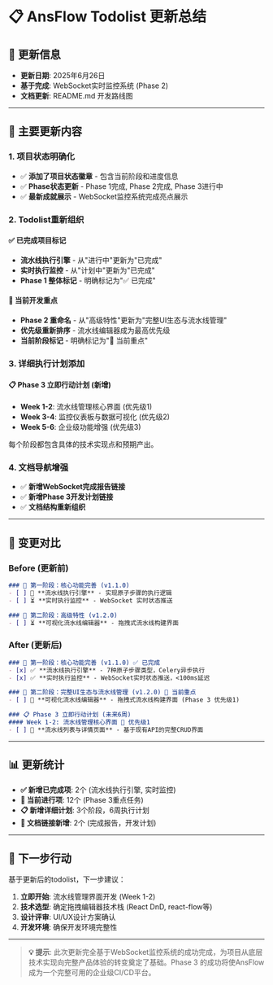 # 📋 AnsFlow Todolist 更新总结

## 📅 更新信息
- **更新日期**: 2025年6月26日
- **基于完成**: WebSocket实时监控系统 (Phase 2)
- **文档更新**: README.md 开发路线图

---

## 🎉 主要更新内容

### 1. 项目状态明确化
- ✅ **添加了项目状态徽章** - 包含当前阶段和进度信息
- ✅ **Phase状态更新** - Phase 1完成, Phase 2完成, Phase 3进行中
- ✅ **最新成就展示** - WebSocket监控系统完成亮点展示

### 2. Todolist重新组织

#### ✅ 已完成项目标记
- **流水线执行引擎** - 从"进行中"更新为"已完成"
- **实时执行监控** - 从"计划中"更新为"已完成"
- **Phase 1 整体标记** - 明确标记为"✅ 已完成"

#### 🚧 当前开发重点
- **Phase 2 重命名** - 从"高级特性"更新为"完整UI生态与流水线管理"
- **优先级重新排序** - 流水线编辑器成为最高优先级
- **当前阶段标记** - 明确标记为"🚧 当前重点"

### 3. 详细执行计划添加

#### 📋 Phase 3 立即行动计划 (新增)
- **Week 1-2**: 流水线管理核心界面 (优先级1)
- **Week 3-4**: 监控仪表板与数据可视化 (优先级2)  
- **Week 5-6**: 企业级功能增强 (优先级3)

每个阶段都包含具体的技术实现点和预期产出。

### 4. 文档导航增强
- ✅ **新增WebSocket完成报告链接**
- ✅ **新增Phase 3开发计划链接**
- ✅ **文档结构重新组织**

---

## 🔄 变更对比

### Before (更新前)
```markdown
### 🚀 第一阶段：核心功能完善 (v1.1.0)
- [ ] 🔄 **流水线执行引擎** - 实现原子步骤的执行逻辑
- [ ] ⏳ **实时执行监控** - WebSocket 实时状态推送

### 🎯 第二阶段：高级特性 (v1.2.0)
- [ ] ⏳ **可视化流水线编辑器** - 拖拽式流水线构建界面
```

### After (更新后)
```markdown
### 🚀 第一阶段：核心功能完善 (v1.1.0) ✅ 已完成
- [x] ✅ **流水线执行引擎** - 7种原子步骤类型，Celery异步执行
- [x] ✅ **实时执行监控** - WebSocket实时状态推送，<100ms延迟

### 🎯 第二阶段：完整UI生态与流水线管理 (v1.2.0) 🚧 当前重点
- [ ] 🔄 **可视化流水线编辑器** - 拖拽式流水线构建界面 (Phase 3 优先级1)

### 📋 Phase 3 立即行动计划 (未来6周)
#### Week 1-2: 流水线管理核心界面 🎯 优先级1
- [ ] 🔄 **流水线列表与详情页面** - 基于现有API的完整CRUD界面
```

---

## 📊 更新统计

- **✅ 新增已完成项**: 2个 (流水线执行引擎, 实时监控)
- **🚧 当前进行项**: 12个 (Phase 3重点任务)
- **📋 新增详细计划**: 3个阶段，6周执行计划
- **📖 文档链接新增**: 2个 (完成报告，开发计划)

---

## 🎯 下一步行动

基于更新后的todolist，下一步建议：

1. **立即开始**: 流水线管理界面开发 (Week 1-2)
2. **技术选型**: 确定拖拽编辑器技术栈 (React DnD, react-flow等)
3. **设计评审**: UI/UX设计方案确认
4. **开发环境**: 确保开发环境完整性

---

> **💡 提示**: 此次更新完全基于WebSocket监控系统的成功完成，为项目从底层技术实现向完整产品体验的转变奠定了基础。Phase 3 的成功将使AnsFlow成为一个完整可用的企业级CI/CD平台。
